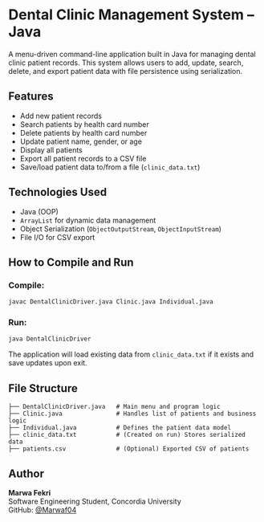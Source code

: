 # Dental Clinic Management System – Java

A menu-driven command-line application built in Java for managing dental clinic patient records. This system allows users to add, update, search, delete, and export patient data with file persistence using serialization.

## Features

- Add new patient records
- Search patients by health card number
- Delete patients by health card number
- Update patient name, gender, or age
- Display all patients
- Export all patient records to a CSV file
- Save/load patient data to/from a file (`clinic_data.txt`)

## Technologies Used

- Java (OOP)
- `ArrayList` for dynamic data management
- Object Serialization (`ObjectOutputStream`, `ObjectInputStream`)
- File I/O for CSV export

## How to Compile and Run

### Compile:
```bash
javac DentalClinicDriver.java Clinic.java Individual.java
```

### Run:
```bash
java DentalClinicDriver
```

The application will load existing data from `clinic_data.txt` if it exists and save updates upon exit.

## File Structure

```
├── DentalClinicDriver.java   # Main menu and program logic
├── Clinic.java               # Handles list of patients and business logic
├── Individual.java           # Defines the patient data model
├── clinic_data.txt           # (Created on run) Stores serialized data
├── patients.csv              # (Optional) Exported CSV of patients
```

## Author

**Marwa Fekri**  
Software Engineering Student, Concordia University  
GitHub: [@Marwaf04](https://github.com/Marwaf04)

